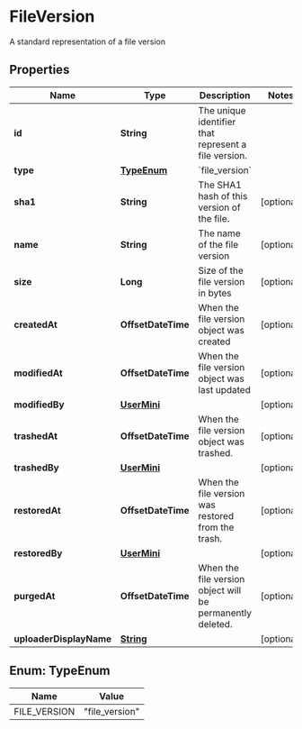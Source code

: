

# FileVersion

A standard representation of a file version

## Properties

| Name | Type | Description | Notes |
|------------ | ------------- | ------------- | -------------|
|**id** | **String** | The unique identifier that represent a file version. |  |
|**type** | [**TypeEnum**](#TypeEnum) | &#x60;file_version&#x60; |  |
|**sha1** | **String** | The SHA1 hash of this version of the file. |  [optional] |
|**name** | **String** | The name of the file version |  [optional] |
|**size** | **Long** | Size of the file version in bytes |  [optional] |
|**createdAt** | **OffsetDateTime** | When the file version object was created |  [optional] |
|**modifiedAt** | **OffsetDateTime** | When the file version object was last updated |  [optional] |
|**modifiedBy** | [**UserMini**](UserMini.md) |  |  [optional] |
|**trashedAt** | **OffsetDateTime** | When the file version object was trashed. |  [optional] |
|**trashedBy** | [**UserMini**](UserMini.md) |  |  [optional] |
|**restoredAt** | **OffsetDateTime** | When the file version was restored from the trash. |  [optional] |
|**restoredBy** | [**UserMini**](UserMini.md) |  |  [optional] |
|**purgedAt** | **OffsetDateTime** | When the file version object will be permanently deleted. |  [optional] |
|**uploaderDisplayName** | [**String**](String.md) |  |  [optional] |



## Enum: TypeEnum

| Name | Value |
|---- | -----|
| FILE_VERSION | &quot;file_version&quot; |



